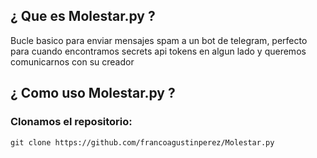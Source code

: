 ## ¿ Que es Molestar.py ?
Bucle basico para enviar mensajes spam a un bot de telegram, perfecto para cuando encontramos secrets api tokens en algun lado y queremos comunicarnos con su creador

## ¿ Como uso Molestar.py ?
### Clonamos el repositorio:
``` git clone https://github.com/francoagustinperez/Molestar.py ```
